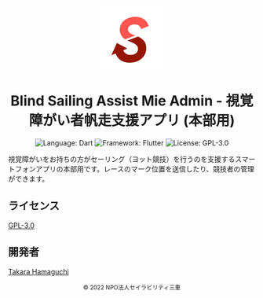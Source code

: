 <div align="center">
<a href="https://github.com/takara2314/bsam-admin">
    <img src="./images/logo.png" width="128" height="128" alt="logo" />
</a>

# Blind Sailing Assist Mie Admin - 視覚障がい者帆走支援アプリ (本部用)

![Language: Dart](https://img.shields.io/badge/Language-Dart-00b4ab?style=for-the-badge&logo=dart)
![Framework: Flutter](https://img.shields.io/badge/Framework-Flutter-54c5f8?style=for-the-badge&logo=flutter)
![License: GPL-3.0](https://img.shields.io/badge/License-GPL%203.0-bd0000?style=for-the-badge)

</div>

視覚障がいをお持ちの方がセーリング（ヨット競技）を行うのを支援するスマートフォンアプリの本部用です。レースのマーク位置を送信したり、競技者の管理ができます。

## ライセンス

[GPL-3.0](./LICENSE)

## 開発者

[Takara Hamaguchi](https://github.com/takara2314)

<div align="center">
<small>
© 2022 NPO法人セイラビリティ三重
</small>
</div>
